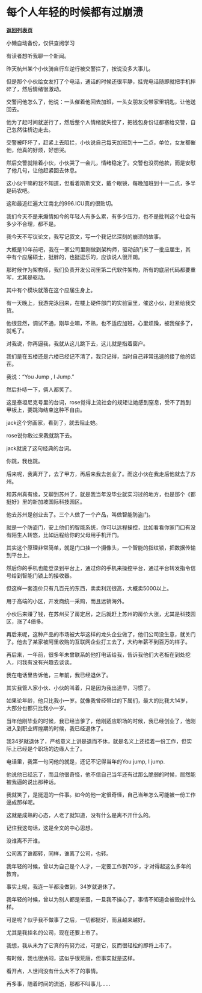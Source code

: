 # 每个人年轻的时候都有过崩溃

[**返回列表页**](/gzh/记忆承载3)

小懒自动备份，仅供查阅学习

有读者想听我聊一个新闻。

  

昨天杭州某个小伙骑自行车逆行被交警拦了，按说没多大事儿。

  

但是那个小伙给女友打了个电话，通话的时候还很平静，挂完电话随即就把手机摔碎了，然后情绪很激动。

  

交警问他怎么了，他说：一头催着他回去加班，一头女朋友没带家里钥匙，让他送回去。

  

他为了赶时间就逆行了，然后整个人情绪就失控了，把钱包身份证都塞给交警，自己忽然往桥边走去。

  

交警被吓坏了，赶紧上去阻拦，小伙说自己每天加班到十一二点，单位，女友都催他，他真的好烦，好想哭。

  

然后交警就陪着小伙，小伙哭了一会儿，情绪稳定了。交警也没罚他款，而是安慰了他几句，让他赶紧回去休息。

  

这小伙干嘛的我不知道，但看着斯斯文文，戴个眼镜，每晚加班到十一二点，多半是码农吧。

  

这和最近红遍大江南北的996.ICU真的很贴切。

  

我们今天不是来煽情如今的年轻人有多么累，有多少压力，也不是批判这个社会有多少不合理，都不是。

  

我今天不写议论文，我写记叙文，写一个我记忆深刻的崩溃的故事。

  

大概是10年前吧，我在一家公司里刚做到架构师，驱动部门来了一批应届生，其中有个应届硕士，挺胖的，也挺逗乐的，应该说人很开朗。

  

那时候作为架构师，我们负责开发公司里第二代软件架构，所有的底层代码都要重写，尤其是驱动。

  

其中有个模块就落在这个应届生身上。

  

有一天晚上，我游完泳回来，在楼上硬件部门的实验室里，催这小伙，赶紧给我交货。

  

他很显然，调试不通，刚毕业嘛，不熟，也不适应加班，心里烦躁，被我催多了，就毛了。

  

对我说，你再逼我，我就从这儿跳下去，这儿就是指着窗户。

  

我们是在五楼还是六楼已经记不清了，我只记得，当时自己非常迅速的接了他的话茬。

  

我说：“You Jump , I Jump.”

  

然后扑哧一下，俩人都笑了。

  

这是泰坦尼克号里的台词，rose觉得上流社会的规矩让她感到窒息，受不了跑到甲板上，要跳海结束这种不自由。

  

jack这个穷画家，看到了，就去阻止她。

  

rose说你敢过来我就跳下去。

  

jack就说了这句经典的台词。

  

你跳，我也跳。

  

后来呢，我离开了，去了甲方，再后来我去创业了。而这小伙在我走后他就去了苏州。

  

和苏州真有缘，又聊到苏州了，就是我当年没毕业就实习过的地方，也是那个《都挺好》里的新加坡国际科技园区。

  

他去苏州是创业去了。三个人做了一个产品，叫做智能防盗门。

  

就是一个防盗门，安上他们的智能系统，你可以远程操控，比如看看你家门口有没有陌生人转悠，比如远程给你的父母用手机开门。

  

其实这个原理非常简单，就是门口挂一个摄像头，一个智能的指纹锁，把数据传输到平台上。

  

然后你的手机也能登录到平台上，通过你的手机来操控平台，通过平台转发指令信号给到智能门锁上的接收器。

  

但这样一套造价只有几百元的东西，卖卖利润很高，大概卖5000以上。

  

用于高端的小区，开发商统一采购，而且远销海外。

  

小伙后来赚了钱，在苏州买了房定居，之后就赶上苏州的房价大涨，尤其是科技园区，涨了4倍多。

  

再后来呢，这种产品的市场被大华这样的龙头企业做了，他们公司没生意，就关门了。他去了某家被阿里收购的互联网企业打工去了，大约年薪不到百万的样子。

  

再后来，一年前，很多年未曾联系的他打电话给我，告诉我他们大老板在到处挖人，问我有没有兴趣去谈谈。

  

我在电话里告诉他，三年前，我已经退休了。

  

其实我管人家小伙、小伙的叫着，只是因为我出道早，习惯了。

  

如果论年龄，他只比我小一岁。就像我曾经带过的下属们，最大的比我大14岁，大部分也都只比我小一岁。

  

当年他刚毕业的时候，我已经当爹了，他刚适应职场的时候，我已经创业了，他刚进入到职业辉煌期的时候，我已经退休了。

  

我34岁就退休了，严格意义上讲是退而不休，就是名义上还挂着一份工作，但实际上已经是个职场的边缘人士了。

  

电话里，我第一句问他的就是，还记不记得当年的You jump, I jump.

  

他说他已经忘了，而且他很奇怪，他不信自己当年还有过那么脆弱的时候，居然能被我逼的说出那种话。

  

我就笑了，是挺逗的一件事。如今的他一定很奇怪，自己当年怎么可能被一份工作逼成那样呢。

  

这就是成熟的心态，人老了就知道，没有什么是离不开什么的。

  

记住我这句话，这是全文的中心思想。

  

没谁离不开谁。

  

公司离了谁都转，同样，谁离了公司，也转。

  

我年轻的时候，曾以为自己是个人才，一定要工作到70岁，才对得起这么多年的教育。

  

事实上呢，我连一半都没做到，34岁就退休了。

  

我年轻的时候，曾以为别人都是笨蛋，一旦我不操心了，事情不知道会被毁成什么样。

  

可是呢？似乎我不做事了之后，一切都挺好，而且越来越好。

  

尤其是我挂名的公司，现在还要上市了。

  

我想，我从未为了它真的有努力过，可是它，反而很轻松的即将上市了。

  

有时候，我也很纳闷，这似乎很荒唐，但事实就是这样。

  

看开点，人世间没有什么大不了的事情。

  

再多事，随着时间的流逝，那都不叫事儿......

